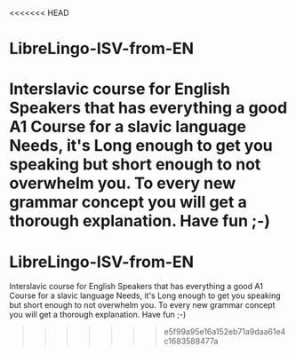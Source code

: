 <<<<<<< HEAD
# LibreLingo-ISV-from-EN

Interslavic course for English Speakers that has everything a good A1 Course for a slavic language Needs, it's Long enough to get you speaking but short enough to not overwhelm you. To every new grammar concept you will get a thorough explanation. Have fun ;-)
=======
# LibreLingo-ISV-from-EN

Interslavic course for English Speakers that has everything a good A1 Course for a slavic language Needs, it's Long enough to get you speaking but short enough to not overwhelm you. To every new grammar concept you will get a thorough explanation. Have fun ;-)
>>>>>>> e5f99a95e16a152eb71a9daa61e4c1683588477a
